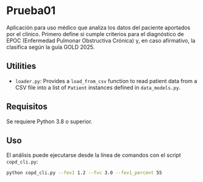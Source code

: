 # Prueba01

Aplicación para uso médico que analiza los datos del paciente aportados por el clínico.
Primero define si cumple criterios para el diagnóstico de EPOC (Enfermedad Pulmonar Obstructiva Crónica) y, en caso afirmativo, la clasifica según la guía GOLD 2025.

## Utilities
- `loader.py`: Provides a `load_from_csv` function to read patient data from a CSV file into a list of `Patient` instances defined in `data_models.py`.

## Requisitos
Se requiere Python 3.8 o superior.

## Uso
El análisis puede ejecutarse desde la línea de comandos con el script `copd_cli.py`:

```bash
python copd_cli.py --fev1 1.2 --fvc 3.0 --fev1_percent 55
